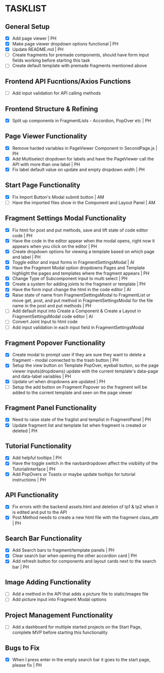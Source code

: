 # TASKLIST  
[//]: <> (Please add two spaces after the task bullet to make a new line. This will stop the code from being one big awkward sentence.)
## General Setup  
- [x] Add page viewer | PH  
- [x] Make page viewer dropdown options functional | PH  
- [x] Update README.md | PH   
- [ ] Create fragments for premade components, should have form input fields working before starting this task  
- [ ] Create default template with premade fragments mentioned above   
## Frontend API Fucntions/Axios Functions  
- [ ] Add input validation for API calling methods  
## Frontend Structure & Refining  
- [x] Split up components in FragmentLists - Accordion, PopOver etc | PH  
## Page Viewer Functionality  
- [x] Remove harded variables in PageViewer Component in SecondPage.js | PH  
- [x] Add Multiselect dropdown for labels and have the PageViewer call the API with more than one label | PH  
- [x] Fix label default value on update and empty dropdown width | PH  
## Start Page Functionality  
- [x] Fix Import Button's Modal submit button | AM  
- [ ] Have the imported files show in the Component and Layout Panel | AM  
## Fragment Settings Modal Functionality  
- [x] Fix html for post and put methods, save and lift state of code editor code | PH  
- [x] Have the code in the editor appear when the modal opens, right now it appears when you click on the editor | PH  
- [x] Create dropdown options for viewing a template based on which page and label | PH  
- [x] Toggle editor and input forms in FragmentSettingsModal | AI  
- [x] Have the Fragment Modal option dropdowns Pages and Template highlight the pages and templates where the fragment appears | PH  
- [x] Change Type of Subcomponent input to multi select | PH  
- [x] Create a system for adding joints to the fragment or template | PH   
- [x] Have the form input change the html in the code editor | AI  
- [x] Raise state of name from FragmentSettingsModal to FragmentList or move get, post, and put method in FragmentSettingsModal for the file name in the post and put methods | PH  
- [ ] Add default input into Create a Component & Create a Layout in FragmentSettingsModal code editor | AI  
- [ ] Convert Joint Input to html code  
- [ ] Add input validation in each input field in FragmentSettingsModal  
## Fragment Popover Functionality  
- [x] Create modal to prompt user if they are sure they want to delete a fragment - modal connected to the trash button | PH  
- [x] Setup the view button on Template PopOver, eyeball button, so the page viewer inputs(dropdowns) update with the current template's data-page and data-label variables | PH
- [x] Update url when dropdowns are updated | PH    
- [ ] Setup the add button on Fragment Popover so the fragment will be added to the current template and seen on the page viewer  
## Fragment Panel Functionality  
- [x] Need to raise state of the fraglist and templist in FragmentPanel | PH  
- [x] Update fragment list and template list when fragment is created or deleted | PH  
## Tutorial Functionality  
- [x] Add helpful tooltips | PH  
- [x] Have the toggle switch in the navbardropdown affect the visibility of the TutorialInterface | PH  
- [x] Add PopOvers or Toasts or maybe update tooltips for tutorial instructions | PH  
## API Functionality  
- [x] Fix errors with the backend assets.html and deletion of tp1 & tp2 when it is edited and put to the API  
- [x] Post Method needs to create a new html file with the fragment class_attr | PH  
## Search Bar Functionality  
- [x] Add Search bars to fragment/template panels | PH  
- [x] Clear search bar when opening the other accordion card | PH  
- [x] Add refresh button for components and layout cards next to the search bar | PH  
## Image Adding Functionality  
- [ ] Add a method in the API that adds a picture file to static/images file  
- [ ] Add picture input into Fragment Modal options  
## Project Management Functionality  
- [ ] Add a dashboard for multiple started projects on the Start Page, complete MVP before starting this functionality  
## Bugs to Fix
- [x] When I press enter in the empty search bar it goes to the start page, please fix | PH  